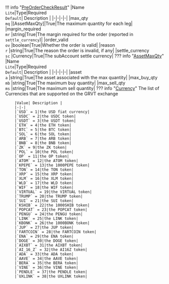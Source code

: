 !!! info "[PreOrderCheckResult](/../../schemas/pre_order_check_result)"
    |Name<br>`Lite`|Type|Required<br>`Default`| Description |
    |-|-|-|-|
    |max_qty<br>`mq` |[AssetMaxQty]|True|The maximum quantity for each leg|
    |margin_required<br>`mr` |string|True|The margin required for the order (reported in `settle_currency`)|
    |order_valid<br>`ov` |boolean|True|Whether the order is valid|
    |reason<br>`r` |string|True|The reason the order is invalid, if any|
    |settle_currency<br>`sc` |Currency|True|The subAccount settle currency|
    ??? info "[AssetMaxQty](/../../schemas/asset_max_qty)"
        |Name<br>`Lite`|Type|Required<br>`Default`| Description |
        |-|-|-|-|
        |asset<br>`a` |string|True|The asset associated with the max quantity|
        |max_buy_qty<br>`mb` |string|True|The maximum buy quantity|
        |max_sell_qty<br>`ms` |string|True|The maximum sell quantity|
    ??? info "[Currency](/../../schemas/currency)"
        The list of Currencies that are supported on the GRVT exchange<br>

        |Value| Description |
        |-|-|
        |`USD` = 1|the USD fiat currency|
        |`USDC` = 2|the USDC token|
        |`USDT` = 3|the USDT token|
        |`ETH` = 4|the ETH token|
        |`BTC` = 5|the BTC token|
        |`SOL` = 6|the SOL token|
        |`ARB` = 7|the ARB token|
        |`BNB` = 8|the BNB token|
        |`ZK` = 9|the ZK token|
        |`POL` = 10|the POL token|
        |`OP` = 11|the OP token|
        |`ATOM` = 12|the ATOM token|
        |`KPEPE` = 13|the 1000PEPE token|
        |`TON` = 14|the TON token|
        |`XRP` = 15|the XRP token|
        |`XLM` = 16|the XLM token|
        |`WLD` = 17|the WLD token|
        |`WIF` = 18|the WIF token|
        |`VIRTUAL` = 19|the VIRTUAL token|
        |`TRUMP` = 20|the TRUMP token|
        |`SUI` = 21|the SUI token|
        |`KSHIB` = 22|the 1000SHIB token|
        |`POPCAT` = 23|the POPCAT token|
        |`PENGU` = 24|the PENGU token|
        |`LINK` = 25|the LINK token|
        |`KBONK` = 26|the 1000BONK token|
        |`JUP` = 27|the JUP token|
        |`FARTCOIN` = 28|the FARTCOIN token|
        |`ENA` = 29|the ENA token|
        |`DOGE` = 30|the DOGE token|
        |`AIXBT` = 31|the AIXBT token|
        |`AI_16_Z` = 32|the AI16Z token|
        |`ADA` = 33|the ADA token|
        |`AAVE` = 34|the AAVE token|
        |`BERA` = 35|the BERA token|
        |`VINE` = 36|the VINE token|
        |`PENDLE` = 37|the PENDLE token|
        |`UXLINK` = 38|the UXLINK token|
